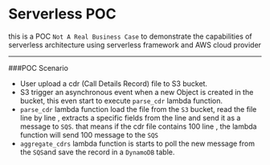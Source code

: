 Serverless POC
==============

this is a POC `Not A Real Business Case` to demonstrate the capabilities of serverless architecture using serverless framework and AWS cloud
provider

----------

###POC Scenario

- User upload a cdr (Call Details Record) file to S3 bucket.
- S3 trigger an asynchronous event when a new Object is created in the bucket, this even start to execute `parse_cdr`
  lambda function.
- `parse_cdr` lambda function load the file from the `S3` bucket, read the file line by line , extracts a specific fields from the line and
  send it as a message to `SQS`.
  that means if the cdr file contains 100 line , the lambda function will send 100 message to the `SQS`
- `aggregate_cdrs` lambda function is starts to poll the new message from the `SQS`and save the record in a `DynamoDB` table.


